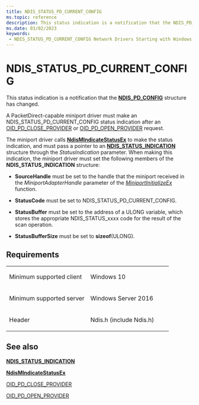 ```yaml
---
title: NDIS_STATUS_PD_CURRENT_CONFIG
ms.topic: reference
description: This status indication is a notification that the NDIS_PD_CONFIG structure has changed.
ms.date: 03/02/2023
keywords:
 - NDIS_STATUS_PD_CURRENT_CONFIG Network Drivers Starting with Windows Vista
---
```


# NDIS\_STATUS\_PD\_CURRENT\_CONFIG


This status indication is a notification that the [**NDIS\_PD\_CONFIG**](/windows-hardware/drivers/ddi/ntddndis/ns-ntddndis-_ndis_pd_config) structure has changed.

A PacketDirect-capable miniport driver must make an NDIS\_STATUS\_PD\_CURRENT\_CONFIG status indication after an [OID\_PD\_CLOSE\_PROVIDER](./oid-pd-close-provider.md) or [OID\_PD\_OPEN\_PROVIDER](./oid-pd-open-provider.md) request.

The miniport driver calls [**NdisMIndicateStatusEx**](/windows-hardware/drivers/ddi/ndis/nf-ndis-ndismindicatestatusex) to make the status indication, and must pass a pointer to an [**NDIS\_STATUS\_INDICATION**](/windows-hardware/drivers/ddi/ndis/ns-ndis-_ndis_status_indication) structure through the *StatusIndication* parameter. When making this indication, the miniport driver must set the following members of the **NDIS\_STATUS\_INDICATION** structure:

-   **SourceHandle** must be set to the handle that the miniport received in the *MiniportAdapterHandle* parameter of the [*MiniportInitializeEx*](/windows-hardware/drivers/ddi/ndis/nc-ndis-miniport_initialize) function.

-   **StatusCode** must be set to NDIS\_STATUS\_PD\_CURRENT\_CONFIG.

-   **StatusBuffer** must be set to the address of a ULONG variable, which stores the appropriate NDIS\_STATUS\_xxxx code for the result of the scan operation.

-   **StatusBufferSize** must be set to **sizeof**(ULONG).

## Requirements

<table>
<colgroup>
<col width="50%" />
<col width="50%" />
</colgroup>
<tbody>
<tr class="odd">
<td><p>Minimum supported client</p></td>
<td><p>Windows 10</p></td>
</tr>
<tr class="even">
<td><p>Minimum supported server</p></td>
<td><p>Windows Server 2016</p></td>
</tr>
<tr class="odd">
<td><p>Header</p></td>
<td>Ndis.h (include Ndis.h)</td>
</tr>
</tbody>
</table>

## See also


[**NDIS\_STATUS\_INDICATION**](/windows-hardware/drivers/ddi/ndis/ns-ndis-_ndis_status_indication)

[**NdisMIndicateStatusEx**](/windows-hardware/drivers/ddi/ndis/nf-ndis-ndismindicatestatusex)

[OID\_PD\_CLOSE\_PROVIDER](./oid-pd-close-provider.md)

[OID\_PD\_OPEN\_PROVIDER](./oid-pd-open-provider.md)

 

